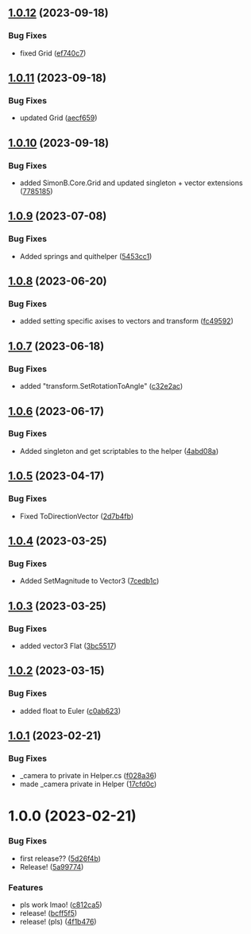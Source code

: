 ## [1.0.12](https://github.com/capsizedmoose/com.simonb.core/compare/v1.0.11...v1.0.12) (2023-09-18)


### Bug Fixes

* fixed Grid ([ef740c7](https://github.com/capsizedmoose/com.simonb.core/commit/ef740c7abc589b43412b6d54d4b90d8f6143b2b7))

## [1.0.11](https://github.com/capsizedmoose/com.simonb.core/compare/v1.0.10...v1.0.11) (2023-09-18)


### Bug Fixes

* updated Grid ([aecf659](https://github.com/capsizedmoose/com.simonb.core/commit/aecf6594601506f393fbfa2e3c932e4be7ee2f91))

## [1.0.10](https://github.com/capsizedmoose/com.simonb.core/compare/v1.0.9...v1.0.10) (2023-09-18)


### Bug Fixes

* added SimonB.Core.Grid and updated singleton + vector extensions ([7785185](https://github.com/capsizedmoose/com.simonb.core/commit/7785185999691d8cf8dc005025f5f49c1686a428))

## [1.0.9](https://github.com/capsizedmoose/com.simonb.core/compare/v1.0.8...v1.0.9) (2023-07-08)


### Bug Fixes

* Added springs and quithelper ([5453cc1](https://github.com/capsizedmoose/com.simonb.core/commit/5453cc154b6fea854c8fc89a1ce89fcb30b98683))

## [1.0.8](https://github.com/capsizedmoose/com.simonb.core/compare/v1.0.7...v1.0.8) (2023-06-20)


### Bug Fixes

* added setting specific axises to vectors and transform ([fc49592](https://github.com/capsizedmoose/com.simonb.core/commit/fc49592c78752c00487eef798b2e78b2aa6eb6e2))

## [1.0.7](https://github.com/capsizedmoose/com.simonb.core/compare/v1.0.6...v1.0.7) (2023-06-18)


### Bug Fixes

* added "transform.SetRotationToAngle" ([c32e2ac](https://github.com/capsizedmoose/com.simonb.core/commit/c32e2aced944a518a90b67a1d7f46944ec6efd31))

## [1.0.6](https://github.com/capsizedmoose/com.simonb.core/compare/v1.0.5...v1.0.6) (2023-06-17)


### Bug Fixes

* Added singleton and get scriptables to the helper ([4abd08a](https://github.com/capsizedmoose/com.simonb.core/commit/4abd08ad4c356eefc2386a16fe699d5381c7f7b3))

## [1.0.5](https://github.com/capsizedmoose/com.simonb.core/compare/v1.0.4...v1.0.5) (2023-04-17)


### Bug Fixes

* Fixed ToDirectionVector ([2d7b4fb](https://github.com/capsizedmoose/com.simonb.core/commit/2d7b4fbd729c03b6438834d462179712953fc9d3))

## [1.0.4](https://github.com/capsizedmoose/com.simonb.core/compare/v1.0.3...v1.0.4) (2023-03-25)


### Bug Fixes

* Added SetMagnitude to Vector3 ([7cedb1c](https://github.com/capsizedmoose/com.simonb.core/commit/7cedb1c555a7ee879e32f9065672a9fc8f2f01ff))

## [1.0.3](https://github.com/capsizedmoose/com.simonb.core/compare/v1.0.2...v1.0.3) (2023-03-25)


### Bug Fixes

* added vector3 Flat ([3bc5517](https://github.com/capsizedmoose/com.simonb.core/commit/3bc55170cb974117bedbdcddede6e841dfd14e9e))

## [1.0.2](https://github.com/capsizedmoose/com.simonb.core/compare/v1.0.1...v1.0.2) (2023-03-15)


### Bug Fixes

* added float to Euler ([c0ab623](https://github.com/capsizedmoose/com.simonb.core/commit/c0ab6235129c0129f2fa2e7b9f4e0e20b92b2a58))

## [1.0.1](https://github.com/capsizedmoose/com.simonb.core/compare/v1.0.0...v1.0.1) (2023-02-21)


### Bug Fixes

* _camera to private in Helper.cs ([f028a36](https://github.com/capsizedmoose/com.simonb.core/commit/f028a36445c1d4c1d653e7c9cff5dae019aee642))
* made _camera private in Helper ([17cfd0c](https://github.com/capsizedmoose/com.simonb.core/commit/17cfd0c33a8d9569dcbcd098c8a52c8872f732c8))

# 1.0.0 (2023-02-21)


### Bug Fixes

* first release?? ([5d26f4b](https://github.com/capsizedmoose/com.simonb.core/commit/5d26f4b63d793b1dca30cec7ff0669abd24b5fc0))
* Release! ([5a99774](https://github.com/capsizedmoose/com.simonb.core/commit/5a99774a0030d122b03ab6af693447a5cd878935))


### Features

* pls work lmao! ([c812ca5](https://github.com/capsizedmoose/com.simonb.core/commit/c812ca56472a3d00bcc429d542b2237e42c09437))
* release! ([bcff5f5](https://github.com/capsizedmoose/com.simonb.core/commit/bcff5f59fdbe5c98aa7cbae4f99ced685abe4765))
* release! (pls) ([4f1b476](https://github.com/capsizedmoose/com.simonb.core/commit/4f1b4760645f0bd3a547bd544b1d64235fc5715c))
